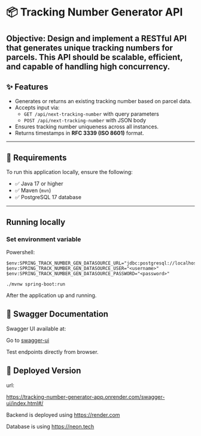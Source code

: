 # 📦 Tracking Number Generator API

Objective:
Design and implement a RESTful API that generates unique tracking numbers for parcels. This
API should be scalable, efficient, and capable of handling high concurrency.
---

## ✨ Features

- Generates or returns an existing tracking number based on parcel data.
- Accepts input via:
    - `GET /api/next-tracking-number` with query parameters
    - `POST /api/next-tracking-number` with JSON body
- Ensures tracking number uniqueness across all instances.
- Returns timestamps in **RFC 3339 (ISO 8601)** format.
---
## 🧪 Requirements

To run this application locally, ensure the following:

- ✅ Java 17 or higher
- ✅ Maven (`mvn`)
- ✅ PostgreSQL 17 database
---

## Running locally

### Set environment variable

Powershell:

```
$env:SPRING_TRACK_NUMBER_GEN_DATASOURCE_URL="jdbc:postgresql://localhost:5432/<DatabaseName>"
$env:SPRING_TRACK_NUMBER_GEN_DATASOURCE_USER="<username>"
$env:SPRING_TRACK_NUMBER_GEN_DATASOURCE_PASSWORD="<password>"
```

```
./mvnw spring-boot:run
```

After the application up and running. 

## 🧪 Swagger Documentation

Swagger UI available at:

Go to [swagger-ui](http://localhost:8080/swagger-ui/index.html#/)

Test endpoints directly from browser.

## 🔗 Deployed Version

url:

https://tracking-number-generator-app.onrender.com/swagger-ui/index.html#/

Backend is deployed using https://render.com

Database is using https://neon.tech
